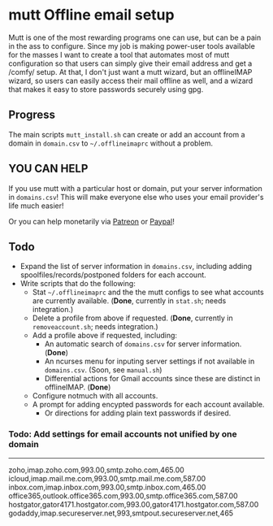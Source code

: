 # mutt Offline email setup

Mutt is one of the most rewarding programs one can use, but can be a pain in the ass to configure. Since my job is making power-user tools available for the masses I want to create a tool that automates most of mutt configuration so that users can simply give their email address and get a /comfy/ setup. At that, I don't just want a mutt wizard, but an offlineIMAP wizard, so users can easily access their mail offline as well, and a wizard that makes it easy to store passwords securely using gpg.

## Progress

The main scripts `mutt_install.sh` can create or add an account from a domain in `domain.csv` to `~/.offlineimaprc` without a problem.

## YOU CAN HELP

If you use mutt with a particular host or domain, put your server information in `domains.csv`! This will make everyone else who uses your email provider's life much easier!

Or you can help monetarily via [Patreon](https://patreon.com/lukesmith) or [Paypal](https://paypal.me/LukeMSmith)!

## Todo

* Expand the list of server information in `domains.csv`, including adding spoolfiles/records/postponed folders for each account.
* Write scripts that do the following:
	* Stat `~/.offlineimaprc` and the the mutt configs to see what accounts are currently available. (**Done**, currently in `stat.sh`; needs integration.)
	* Delete a profile from above if requested. (**Done**, currently in `removeaccount.sh`; needs integration.)
	* Add a profile above if requested, including:
		* An automatic search of `domains.csv` for server information. (**Done**)
		* An ncurses menu for inputing server settings if not available in `domains.csv`. (Soon, see `manual.sh`)
		* Differential actions for Gmail accounts since these are distinct in offlineIMAP. (**Done**)
	* Configure notmuch with all accounts.
	* A prompt for adding encypted passwords for each account available.
		* Or directions for adding plain text passwords if desired.

### Todo: Add settings for email accounts not unified by one domain

--------

zoho,imap.zoho.com,993.00,smtp.zoho.com,465.00
icloud,imap.mail.me.com,993.00,smtp.mail.me.com,587.00
inbox.com,imap.inbox.com,993.00,smtp.inbox.com,465.00
office365,outlook.office365.com,993.00,smtp.office365.com,587.00
hostgator,gator4171.hostgator.com,993.00,gator4171.hostgator.com,587.00
godaddy,imap.secureserver.net,993,smtpout.secureserver.net,465
